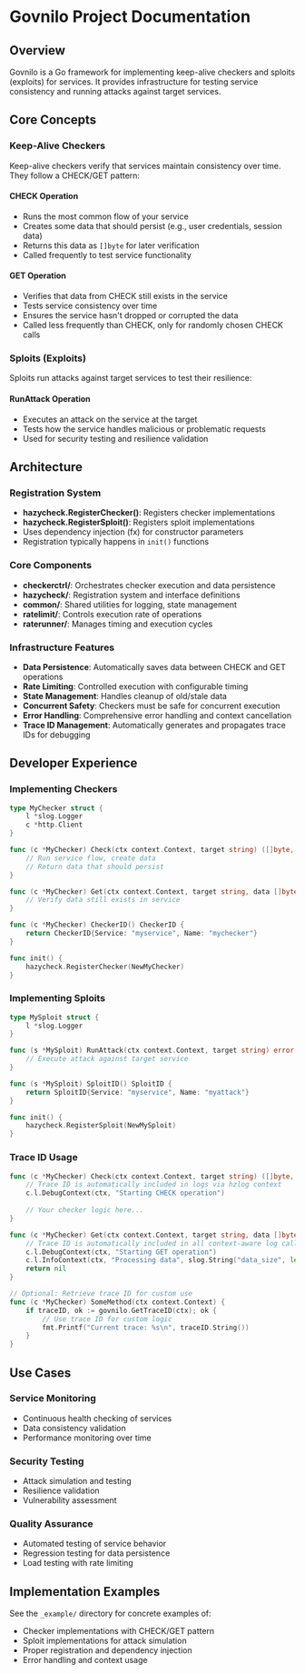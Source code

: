 # Govnilo Project Documentation

## Overview
Govnilo is a Go framework for implementing keep-alive checkers and sploits (exploits) for services. It provides infrastructure for testing service consistency and running attacks against target services.

## Core Concepts

### Keep-Alive Checkers
Keep-alive checkers verify that services maintain consistency over time. They follow a CHECK/GET pattern:

#### CHECK Operation
- Runs the most common flow of your service
- Creates some data that should persist (e.g., user credentials, session data)
- Returns this data as `[]byte` for later verification
- Called frequently to test service functionality

#### GET Operation
- Verifies that data from CHECK still exists in the service
- Tests service consistency over time
- Ensures the service hasn't dropped or corrupted the data
- Called less frequently than CHECK, only for randomly chosen CHECK calls

### Sploits (Exploits)
Sploits run attacks against target services to test their resilience:

#### RunAttack Operation
- Executes an attack on the service at the target
- Tests how the service handles malicious or problematic requests
- Used for security testing and resilience validation

## Architecture

### Registration System
- **hazycheck.RegisterChecker()**: Registers checker implementations
- **hazycheck.RegisterSploit()**: Registers sploit implementations
- Uses dependency injection (fx) for constructor parameters
- Registration typically happens in `init()` functions

### Core Components
- **checkerctrl/**: Orchestrates checker execution and data persistence
- **hazycheck/**: Registration system and interface definitions
- **common/**: Shared utilities for logging, state management
- **ratelimit/**: Controls execution rate of operations
- **raterunner/**: Manages timing and execution cycles

### Infrastructure Features
- **Data Persistence**: Automatically saves data between CHECK and GET operations
- **Rate Limiting**: Controlled execution with configurable timing
- **State Management**: Handles cleanup of old/stale data
- **Concurrent Safety**: Checkers must be safe for concurrent execution
- **Error Handling**: Comprehensive error handling and context cancellation
- **Trace ID Management**: Automatically generates and propagates trace IDs for debugging

## Developer Experience

### Implementing Checkers
```go
type MyChecker struct {
    l *slog.Logger
    c *http.Client
}

func (c *MyChecker) Check(ctx context.Context, target string) ([]byte, error) {
    // Run service flow, create data
    // Return data that should persist
}

func (c *MyChecker) Get(ctx context.Context, target string, data []byte) error {
    // Verify data still exists in service
}

func (c *MyChecker) CheckerID() CheckerID {
    return CheckerID{Service: "myservice", Name: "mychecker"}
}

func init() {
    hazycheck.RegisterChecker(NewMyChecker)
}
```

### Implementing Sploits
```go
type MySploit struct {
    l *slog.Logger
}

func (s *MySploit) RunAttack(ctx context.Context, target string) error {
    // Execute attack against target service
}

func (s *MySploit) SploitID() SploitID {
    return SploitID{Service: "myservice", Name: "myattack"}
}

func init() {
    hazycheck.RegisterSploit(NewMySploit)
}
```

### Trace ID Usage
```go
func (c *MyChecker) Check(ctx context.Context, target string) ([]byte, error) {
    // Trace ID is automatically included in logs via hzlog context
    c.l.DebugContext(ctx, "Starting CHECK operation")
    
    // Your checker logic here...
}

func (c *MyChecker) Get(ctx context.Context, target string, data []byte) error {
    // Trace ID is automatically included in all context-aware log calls
    c.l.DebugContext(ctx, "Starting GET operation")
    c.l.InfoContext(ctx, "Processing data", slog.String("data_size", len(data)))
    return nil
}

// Optional: Retrieve trace ID for custom use
func (c *MyChecker) SomeMethod(ctx context.Context) {
    if traceID, ok := govnilo.GetTraceID(ctx); ok {
        // Use trace ID for custom logic
        fmt.Printf("Current trace: %s\n", traceID.String())
    }
}
```

## Use Cases

### Service Monitoring
- Continuous health checking of services
- Data consistency validation
- Performance monitoring over time

### Security Testing
- Attack simulation and testing
- Resilience validation
- Vulnerability assessment

### Quality Assurance
- Automated testing of service behavior
- Regression testing for data persistence
- Load testing with rate limiting

## Implementation Examples

See the `_example/` directory for concrete examples of:
- Checker implementations with CHECK/GET pattern
- Sploit implementations for attack simulation
- Proper registration and dependency injection
- Error handling and context usage
